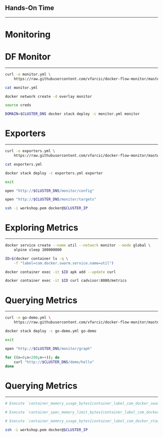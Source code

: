 ## Hands-On Time

---

# Monitoring


# DF Monitor

---

```bash
curl -o monitor.yml \
    https://raw.githubusercontent.com/vfarcic/docker-flow-monitor/master/stacks/docker-flow-monitor-mem.yml

cat monitor.yml

docker network create -d overlay monitor

source creds

DOMAIN=$CLUSTER_DNS docker stack deploy -c monitor.yml monitor
```


# Exporters

---

```bash
curl -o exporters.yml \
    https://raw.githubusercontent.com/vfarcic/docker-flow-monitor/master/stacks/exporters-aws.yml

cat exporters.yml

docker stack deploy -c exporters.yml exporter

exit

open "http://$CLUSTER_DNS/monitor/config"

open "http://$CLUSTER_DNS/monitor/targets"

ssh -i workshop.pem docker@$CLUSTER_IP
```


<!-- .slide: data-background="img/exporters-diag.png" data-background-size="contain" -->


# Exploring Metrics

---

```bash
docker service create --name util --network monitor --mode global \
    alpine sleep 100000000

ID=$(docker container ls -q \
    -f "label=com.docker.swarm.service.name=util")

docker container exec -it $ID apk add --update curl

docker container exec -it $ID curl cadvisor:8080/metrics
```


# Querying Metrics

---

```bash
curl -o go-demo.yml \
    https://raw.githubusercontent.com/vfarcic/docker-flow-monitor/master/stacks/go-demo-instrument-alert-short-2.yml

docker stack deploy -c go-demo.yml go-demo

exit

open "http://$CLUSTER_DNS/monitor/graph"

for ((n=0;n<200;n++)); do
    curl "http://$CLUSTER_DNS/demo/hello"
done
```


# Querying Metrics

---

```bash
# Execute `container_memory_usage_bytes{container_label_com_docker_swarm_service_name="go-demo_main"}`

# Execute `container_spec_memory_limit_bytes{container_label_com_docker_stack_namespace!=""}`

# Execute `container_memory_usage_bytes{container_label_com_docker_stack_namespace!=""} / container_spec_memory_limit_bytes{container_label_com_docker_stack_namespace!=""} * 100`

ssh -i workshop.pem docker@$CLUSTER_IP
```
